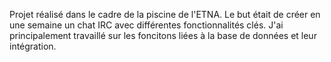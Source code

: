 Projet réalisé dans le cadre de la piscine de l'ETNA. Le but était de créer en une semaine un chat IRC avec différentes fonctionnalités clés.
J'ai principalement travaillé sur les foncitons liées à la base de données et leur intégration.


